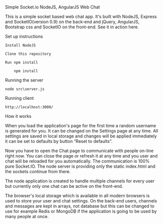 
Simple Socket.io NodeJS, AngularJS Web Chat 

This is a simple socket based web chat app. It's built with NodeJS, Express and SocketIO(version 0.9) on the back-end and jQuery, AngularJS, Bootstrap css and SocketIO on the front-end.
See it in action here.

Set up instructions

	Install NodeJS
		
	Clone this repository
	
	Run npm install
	
		npm install
		
Running the server

	node src\server.js
	
Running client

	http://localhost:3000/


How it works


When you load the application's page for the first time a random username is generated for you. It can be changed on the Settings page at any time.
All settings are saved in local storage and changes will be applied immediately it can be set to defaults by button “Reset to defaults”.

Now you have to open the Chat page to communicate with people on-line right now. You can close the page or refresh it at any time and you user and chat will be reloaded for you automatically. The communication is 100% pure Socket.IO. The node server is providing only the static index.html and the sockets continue from there.

The node application is created to handle multiple channels for every user but currently only one chat can be active on the front-end. 

The browser's local storage which is available in all modern browsers is used to store your user and chat settings. On the back-end users, channels and messages are kept in arrays, not database but this can be changed to use for example Redis or MongoDB if the application is going to be used by many people at once. 

		
	
	
	
